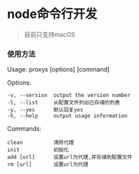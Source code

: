 # node命令行开发

> 目前只支持macOS
### 使用方法

Usage: proxys [options] [command]

  Options:

    -v, --version  output the version number
    -l, --list     从配置文件列出已存储的列表
    -y, --yes      默认回复yes
    -h, --help     output usage information

  Commands:

    clean          清除代理
    init           初始化
    add [url]      设置url为代理,并存储到配置文件
    rm [url]       设置url为代理

